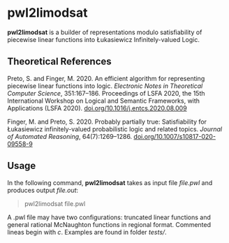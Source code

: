 # pwl2limodsat

**pwl2limodsat** is a builder of representations modulo satisfiability of piecewise linear functions into Łukasiewicz Infinitely-valued Logic.

## Theoretical References

Preto, S. and Finger, M. 2020. An efficient algorithm for representing piecewise linear functions into logic. *Electronic Notes
in Theoretical Computer Science*, 351:167–186. Proceedings of LSFA 2020, the 15th International Workshop on Logical
and Semantic Frameworks, with Applications (LSFA 2020).
[doi.org/10.1016/j.entcs.2020.08.009](https://doi.org/10.1016/j.entcs.2020.08.009)

Finger, M. and Preto, S. 2020. Probably partially true: Satisfiability for Łukasiewicz infinitely-valued probabilistic logic and related topics. *Journal of Automated Reasoning*, 64(7):1269–1286.
[doi.org/10.1007/s10817-020-09558-9](https://doi.org/10.1007/s10817-020-09558-9)

## Usage

In the following command, **pwl2limodsat** takes as input file *file.pwl* and produces output *file.out*:

> pwl2limodsat file.pwl

A .pwl file may have two configurations: truncated linear functions and general rational McNaughton functions in regional format. Commented lineas begin with *c*. Examples are found in folder *tests/*.
